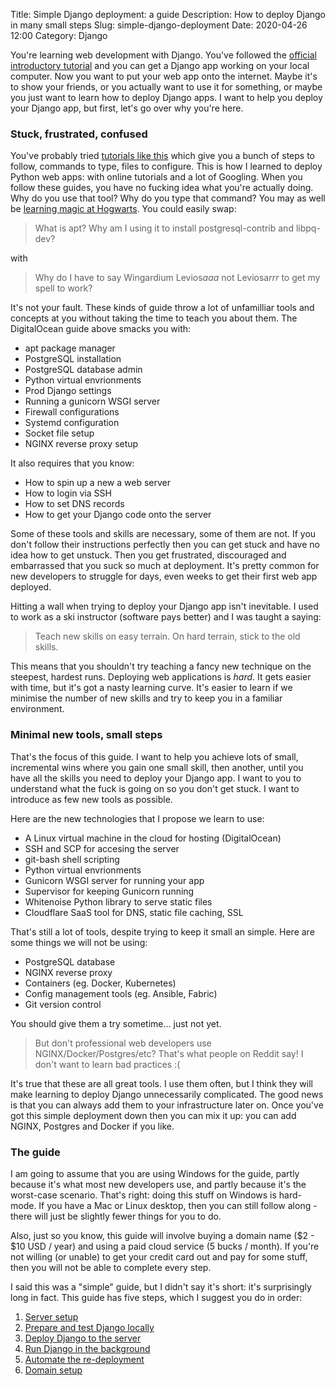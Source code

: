 Title: Simple Django deployment: a guide
Description: How to deploy Django in many small steps
Slug: simple-django-deployment
Date: 2020-04-26 12:00
Category: Django

You're learning web development with Django. You've followed the [official introductory tutorial](https://docs.djangoproject.com/en/3.0/intro/tutorial01/) and you can get a Django app working on your local computer. Now you want to put your web app onto the internet. Maybe it's to show your friends, or you actually want to use it for something, or maybe you just want to learn how to deploy Django apps. I want to help you deploy your Django app, but first, let's go over why you're here.

### Stuck, frustrated, confused

You've probably tried [tutorials like this](https://www.digitalocean.com/community/tutorials/how-to-set-up-django-with-postgres-nginx-and-gunicorn-on-ubuntu-18-04) which give you a bunch of steps to follow, commands to type, files to configure. This is how I learned to deploy Python web apps: with online tutorials and a lot of Googling. When you follow these guides, you have no fucking idea what you're actually doing. Why do you use that tool? Why do you type that command? You may as well be [learning magic at Hogwarts](https://youtu.be/nAQBzjE-kvI?t=33). You could easily swap:

> What is apt? Why am I using it to install postgresql-contrib and libpq-dev?

with

> Why do I have to say Wingardium Levios*aaa* not Leviosa*rrr* to get my spell to work?

It's not your fault. These kinds of guide throw a lot of unfamilliar tools and concepts at you without taking the time to teach you about them. The DigitalOcean guide above smacks you with:

- apt package manager
- PostgreSQL installation
- PostgreSQL database admin
- Python virtual envrionments
- Prod Django settings
- Running a gunicorn WSGI server
- Firewall configurations
- Systemd configuration
- Socket file setup
- NGINX reverse proxy setup

It also requires that you know:

- How to spin up a new a web server
- How to login via SSH
- How to set DNS records
- How to get your Django code onto the server

Some of these tools and skills are necessary, some of them are not. If you don't follow their instructions perfectly then you can get stuck and have no idea how to get unstuck. Then you get frustrated, discouraged and embarrassed that you suck so much at deployment. It's pretty common for new developers to struggle for days, even weeks to get their first web app deployed.

Hitting a wall when trying to deploy your Django app isn't inevitable. I used to work as a ski instructor (software pays better) and I was taught a saying:

> Teach new skills on easy terrain. On hard terrain, stick to the old skills.

This means that you shouldn't try teaching a fancy new technique on the steepest, hardest runs.
Deploying web applications is _hard_. It gets easier with time, but it's got a nasty learning curve. It's easier to learn if we minimise the number of new skills and try to keep you in a familiar environment.

### Minimal new tools, small steps

That's the focus of this guide. I want to help you achieve lots of small, incremental wins where you gain one small skill, then another, until you have all the skills you need to deploy your Django app. I want to you to understand what the fuck is going on so you don't get stuck. I want to introduce as few new tools as possible.

Here are the new technologies that I propose we learn to use:

- A Linux virtual machine in the cloud for hosting (DigitalOcean)
- SSH and SCP for accesing the server
- git-bash shell scripting
- Python virtual envrionments
- Gunicorn WSGI server for running your app
- Supervisor for keeping Gunicorn running
- Whitenoise Python library to serve static files
- Cloudflare SaaS tool for DNS, static file caching, SSL

That's still a lot of tools, despite trying to keep it small an simple. Here are some things we will not be using:

- PostgreSQL database
- NGINX reverse proxy
- Containers (eg. Docker, Kubernetes)
- Config management tools (eg. Ansible, Fabric)
- Git version control

You should give them a try sometime... just not yet.

> But don't professional web developers use NGINX/Docker/Postgres/etc? That's what people on Reddit say! I don't want to learn bad practices :(

It's true that these are all great tools. I use them often, but I think they will make learning to deploy Django unnecessarily complicated.
The good news is that you can always add them to your infrastructure later on.
Once you've got this simple deployment down then you can mix it up: you can add NGINX, Postgres and Docker if you like.

### The guide

I am going to assume that you are using Windows for the guide, partly because it's what most new developers use, and partly because it's the worst-case scenario.
That's right: doing this stuff on Windows is hard-mode.
If you have a Mac or Linux desktop, then you can still follow along - there will just be slightly fewer things for you to do.

Also, just so you know, this guide will involve buying a domain name ($2 - $10 USD / year) and using a paid cloud service (5 bucks / month).
If you're not willing (or unable) to get your credit card out and pay for some stuff, then you will not be able to complete every step.

I said this was a "simple" guide, but I didn't say it's short: it's surprisingly long in fact. This guide has five steps, which I suggest you do in order:

1. [Server setup]({filename}/simple-django-deployment-1.md)
2. [Prepare and test Django locally]({filename}/simple-django-deployment-2.md)
3. [Deploy Django to the server]({filename}/simple-django-deployment-3.md)
4. [Run Django in the background]({filename}/simple-django-deployment-4.md)
5. [Automate the re-deployment]({filename}/simple-django-deployment-5.md)
6. [Domain setup]({filename}/simple-django-deployment-6.md)
